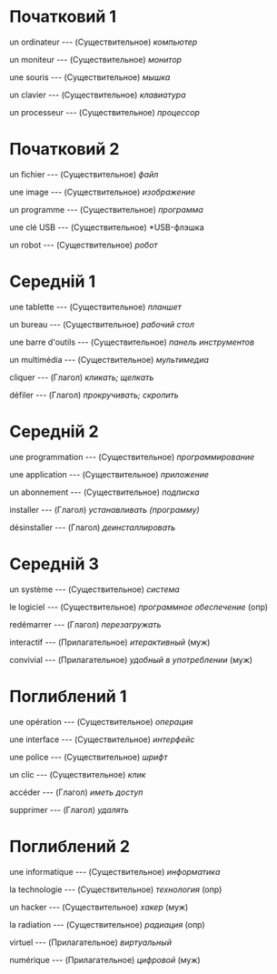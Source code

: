 # Початковий 1

un ordinateur --- (Существительное)
*компьютер*



un moniteur --- (Существительное)
*монитор*



une souris --- (Существительное)
*мышка*



un clavier --- (Существительное)
*клавиатура*



un processeur --- (Существительное)
*процессор*



# Початковий 2

un fichier --- (Существительное)
*файл*



une image --- (Существительное)
*изображение*



un programme --- (Существительное)
*программа*



une clé USB --- (Существительное)
*USB-флэшка



un robot --- (Существительное)
*робот*



# Середній 1

une tablette --- (Существительное)
*планшет*



un bureau --- (Существительное)
*рабочий стол*



une barre d'outils --- (Существительное)
*панель инструментов*



un multimédia --- (Существительное)
*мультимедиа*



cliquer --- (Глагол)
*кликать; щелкать*



défiler --- (Глагол)
*прокручивать; скролить*



# Середній 2

une programmation --- (Существительное)
*программирование*



une application --- (Существительное)
*приложение*



un abonnement --- (Существительное)
*подписка*



installer --- (Глагол)
*устанавливать (программу)*



désinstaller --- (Глагол)
*деинсталлировать*



# Середній 3

un système --- (Существительное)
*система*



le logiciel --- (Существительное)
*программное обеспечение* (опр)



redémarrer --- (Глагол)
*перезагружать*



interactif --- (Прилагательное)
*итерактивный* (муж)



convivial --- (Прилагательное)
*удобный в употреблении* (муж)



# Поглиблений 1

une opération --- (Существительное)
*операция*



une interface --- (Существительное)
*интерфейс*



une police --- (Существительное)
*шрифт*



un clic --- (Существительное)
*клик*



accéder --- (Глагол)
*иметь доступ*



supprimer --- (Глагол)
*удалять*



# Поглиблений 2

une informatique --- (Существительное)
*информатика*



la technologie --- (Существительное)
*технология* (опр)



un hacker --- (Существительное)
*хакер* (муж)



la radiation --- (Существительное)
*радиация* (опр)



virtuel --- (Прилагательное)
*виртуальный*



numérique --- (Прилагательное)
*цифровой* (муж)